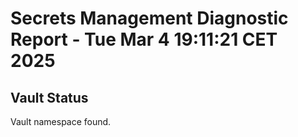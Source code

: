 # Secrets Management Diagnostic Report - Tue Mar  4 19:11:21 CET 2025

## Vault Status
Vault namespace found.
```

